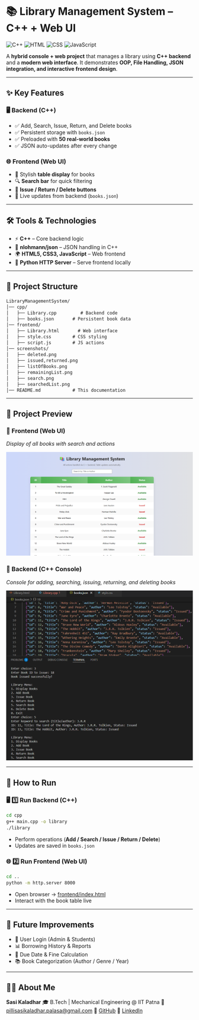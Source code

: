 # 📚 Library Management System – C++ + Web UI

![C++](https://img.shields.io/badge/C++-blue)
![HTML](https://img.shields.io/badge/HTML-orange)
![CSS](https://img.shields.io/badge/CSS-blueviolet)
![JavaScript](https://img.shields.io/badge/JavaScript-yellow)

A **hybrid console + web project** that manages a library using **C++ backend** and a **modern web interface**.
It demonstrates **OOP, File Handling, JSON integration, and interactive frontend design**.

---

## ✨ Key Features

### 🖥 Backend (C++)

* ✅ Add, Search, Issue, Return, and Delete books
* ✅ Persistent storage with `books.json`
* ✅ Preloaded with **50 real-world books**
* ✅ JSON auto-updates after every change

### 🌐 Frontend (Web UI)

* 🎨 Stylish **table display** for books
* 🔍 **Search bar** for quick filtering
* 📖 **Issue / Return / Delete buttons**
* 💾 Live updates from backend (`books.json`)

---

## 🛠 Tools & Technologies

* ⚡ **C++** – Core backend logic
* 📂 **nlohmann/json** – JSON handling in C++
* 🌍 **HTML5, CSS3, JavaScript** – Web frontend
* 🐍 **Python HTTP Server** – Serve frontend locally

---

## 📁 Project Structure

```
LibraryManagementSystem/
│── cpp/
│   ├── Library.cpp         # Backend code
│   ├── books.json       # Persistent book data
│── frontend/
│   ├── Library.html       # Web interface
│   ├── style.css        # CSS styling
│   ├── script.js        # JS actions
│── screenshots/
│   ├── deleted.png
│   ├── issued,returned.png
│   ├── listOfBooks.png
│   ├── remainingList.png
│   ├── search.png
│   ├── searchedList.png
│── README.md            # This documentation
```

---

## 📸 Project Preview

### 🔹 Frontend (Web UI)

*Display of all books with search and actions*

![Frontend Screenshot](screenshots/remainingList.png)

### 🔹 Backend (C++ Console)

*Console for adding, searching, issuing, returning, and deleting books*

![Backend Screenshot](screenshots/search.png)

---

## 🚀 How to Run

### 🖥 1️⃣ Run Backend (C++)

```bash
cd cpp
g++ main.cpp -o library
./library
```

* Perform operations (**Add / Search / Issue / Return / Delete**)
* Updates are saved in `books.json`

### 🌐 2️⃣ Run Frontend (Web UI)

```bash
cd ..
python -m http.server 8000
```

* Open browser → [frontend/index.html](/frontend/Library.html)
* Interact with the book table live

---

## 🚧 Future Improvements

* 🔑 User Login (Admin & Students)
* 📊 Borrowing History & Reports
* 📅 Due Date & Fine Calculation
* 📚 Book Categorization (Author / Genre / Year)

---

## 🙋‍♂ About Me

**Sasi Kaladhar**
🎓 B.Tech | Mechanical Engineering @ IIT Patna
📧 [pillisasikaladhar.palasa@gmail.com](mailto:pillisasikaladhar.palasa@gmail.com)
🔗 [GitHub](https://github.com/Sasigit1704)
🔗 [LinkedIn](https://linkedin.com/in/pillisasikaladhar170404)
